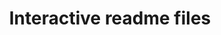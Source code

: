 ---
title: Interactive readme files
description: A web services that makes readme files interactive
source: https://github.com/robalb/readme-games
order: 40
---